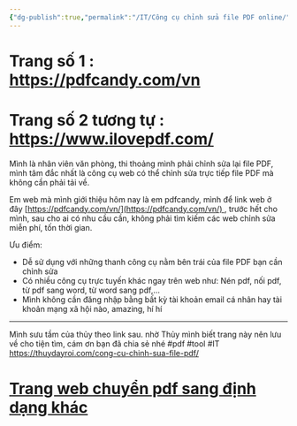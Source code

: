 ```yaml
---
{"dg-publish":true,"permalink":"/IT/Công cụ chỉnh sửa file PDF online/","dgPassFrontmatter":true,"noteIcon":"2","created":"2024-01-11T15:02:37.384+07:00","updated":"2024-01-11T16:04:26.777+07:00"}
---
```


# Trang số 1 : https://pdfcandy.com/vn
# Trang số 2 tương tự : https://www.ilovepdf.com/


Mình là nhân viên văn phòng, thi thoảng mình phải chỉnh sửa lại file PDF, mình tâm đắc nhất là công cụ web có thể chỉnh sửa trực tiếp file PDF mà không cần phải tải về.

Em web mà mình giới thiệu hôm nay là em pdfcandy, mình để link web ở đây [https://pdfcandy.com/vn/](https://pdfcandy.com/vn/) , trước hết cho mình, sau cho ai có nhu cầu cần, không phải tìm kiếm các web chỉnh sửa miễn phí, tốn thời gian.

Ưu điểm:

- Dễ sử dụng với những thanh công cụ nằm bên trái của file PDF bạn cần chỉnh sửa
- Có nhiều công cụ trực tuyến khác ngay trên web như: Nén pdf, nối pdf, từ pdf sang word, từ word sang pdf,…
- Mình không cần đăng nhập bằng bất kỳ tài khoản email cá nhân hay tài khoản mạng xã hội nào, amazing, hí hí
---
Mình sưu tầm của thủy theo link sau. nhờ Thủy mình biết trang này nên lưu về cho tiện tìm, cám ơn bạn đã chia sẻ nhé
#pdf #tool #IT 
https://thuydayroi.com/cong-cu-chinh-sua-file-pdf/
# [Trang web chuyển pdf sang định dạng khác](https://pdfcandy.com/vn/)